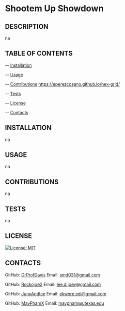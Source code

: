 # Shootem Up Showdown

## DESCRIPTION

  na

## TABLE OF CONTENTS

  -- [Installation](#installation)

  -- [Usage](#usage)

  -- [Contributions](#contributions)
  https://eperezcosano.github.io/hex-grid/

  -- [Tests](#tests)

  -- [License](#license)

  -- [Contacts](#contacts)

## INSTALLATION

  na

## USAGE

  na

## CONTRIBUTIONS

  na

## TESTS

  na

## LICENSE

  [![License: MIT](https://img.shields.io/badge/License-MIT-yellow.svg)](https://opensource.org/licenses/MIT)

## CONTACTS

  GitHub: [DrProfDavis](https://github.com/DrProfDavis)
  Email: [smd031@gmail.com](mailto:smd031@gmail.com)

  GitHub: [Rockojoe2](https://github.com/rockojoe2)
  Email: [lee.d.joey@gmail.com](mailto:lee.d.joey@gmail.com)

  GitHub: [JunoAndIce](https://github.com/JunoAndIce)
  Email: [ekwere.edi@gmail.com](mailto:ekwere.edi@gmail.com)

  GitHub: [MayPhamX](https://github.com/MayPhamX)
  Email: [maypham@utexas.edu](mailto:maypham@utexas.edu)
  